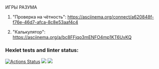 ИГРЫ РАЗУМА  
1. "Проверка на чётность":
   https://asciinema.org/connect/a620848f-f76e-46d7-afca-8c8e53aaf4c4

2. "Калькулятор":
   https://asciinema.org/a/bc8FFjqo3mENFO4mp1KT6UvKQ



### Hexlet tests and linter status:
[![Actions Status](https://github.com/smolyAS/java-project-61/workflows/hexlet-check/badge.svg)](https://github.com/smolyAS/java-project-61/actions)
<a href="https://codeclimate.com/github/codeclimate/codeclimate/maintainability"><img src="https://api.codeclimate.com/v1/badges/a99a88d28ad37a79dbf6/maintainability" /></a>
<a href="https://codeclimate.com/github/codeclimate/codeclimate/test_coverage"><img src="https://api.codeclimate.com/v1/badges/a99a88d28ad37a79dbf6/test_coverage" /></a>


